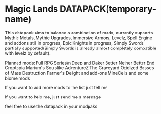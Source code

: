 # Magic Lands DATAPACK(temporary-name)


This datapack aims to balance a combination of mods, currently supports Mythic Metals, Mythic Upgrades, Immersive Armors, Levelz, Spell Engine and addons still in progress, Epic Knights in progress, Simply Swords partially supported(Simply Swords is already almost completely compatible with levelz by default).

Planned mods:
Full RPG Series\n
Deep and Daker
Better Nether
Better End
Croptopia
Marium's Soulslike
AdventureZ
The Graveyard
Oxidized
Bosses of Mass Destruction
Farmer's Delight and add-ons
MineCells
and some biome mods

If you want to add more mods to the list just tell me

If you want to help me, just send me a message

feel free to use the datapack in your modpaks
